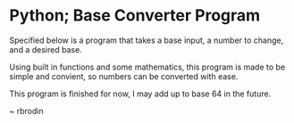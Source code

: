 # Python; Base Converter Program

Specified below is a program that takes a base input, a number to change, and a desired base.

Using built in functions and some mathematics, this program is made to be simple and convient, so numbers can be converted with ease.

This program is finished for now, I may add up to base 64 in the future.

~ rbrodin
